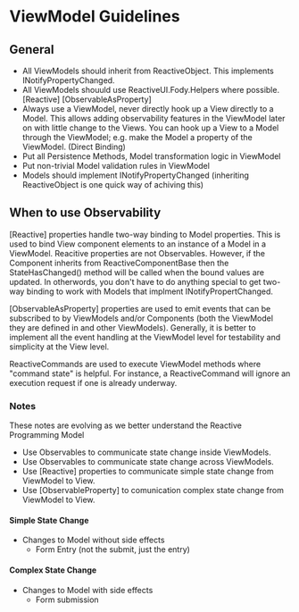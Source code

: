 ﻿# ViewModel Guidelines

## General 
- All ViewModels should inherit from ReactiveObject. This implements INotifyPropertyChanged.
- All ViewModels shouuld use ReactiveUI.Fody.Helpers where possible. [Reactive] [ObservableAsProperty]
- Always use a ViewModel, never directly hook up a View directly to a Model. This allows adding observability features in the ViewModel later on with little change to the Views. You can hook up a View to a Model through the ViewModel; e.g. make the Model a property of the ViewModel. (Direct Binding)
- Put all Persistence Methods, Model transformation logic in ViewModel
- Put non-trivial Model validation rules in ViewModel
- Models should implement INotifyPropertyChanged (inheriting ReactiveObject is one quick way of achiving this)

## When to use Observability 
[Reactive] properties handle two-way binding to Model properties. This is used to bind View component elements to an instance of a Model in a ViewModel. Reacitive properties are not Observables. However, if the Component inherits from ReactiveComponentBase<T> then the StateHasChanged() method will be called when the bound values are updated. In otherwords, you don't have to do anything special to get two-way binding to work with Models that implment INotifyPropertChanged. 

[ObservableAsProperty] properties are used to emit events that can be subscribed to by ViewModels and/or Components (both the ViewModel they are defined in and other ViewModels). Generally, it is better to implement all the event handling at the ViewModel level for testability and simplicity at the View level.

ReactiveCommands are used to execute ViewModel methods where "command state" is helpful. For instance, a ReactiveCommand will ignore an execution request if one is already underway.


### Notes
These notes are evolving as we better understand the Reactive Programming Model

- Use Observables to communicate state change inside ViewModels. 
- Use Observables to communicate state change across ViewModels.
- Use [Reactive] properties to communicate simple state change from ViewModel to View.
- Use [ObservableProperty] to comunication complex state change from ViewModel to View.

#### Simple State Change
- Changes to Model without side effects
    - Form Entry (not the submit, just the entry)

#### Complex State Change
- Changes to Model with side effects 
    - Form submission



